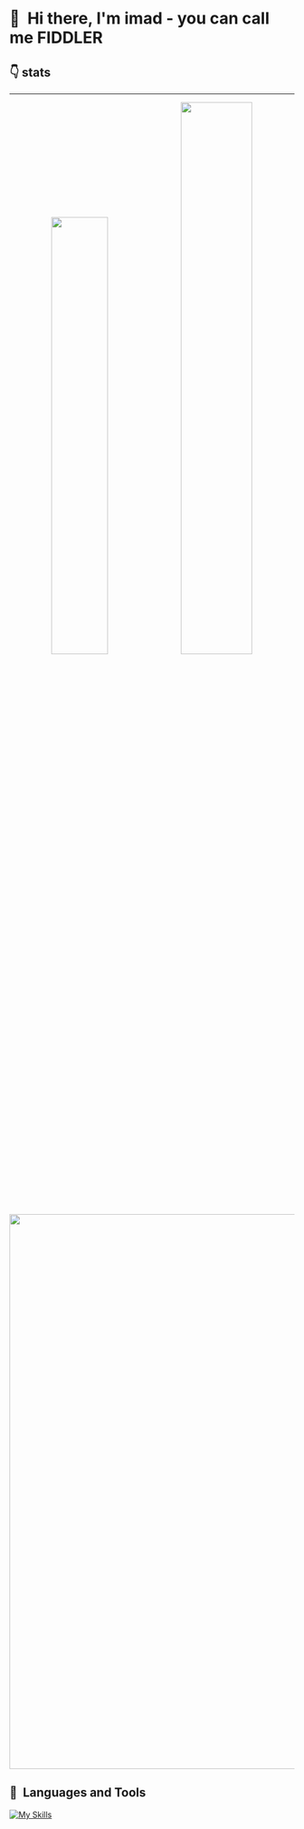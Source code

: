 # 👋 &nbsp;Hi there, I'm imad - you can call me FIDDLER

## 👇 stats

---

<p align="center">
  <img width="44.5%" src="https://awesome-github-stats.azurewebsites.net/user-stats/imahri?cardType=github&theme=dark" />
  <img width="50%" src="https://github-readme-streak-stats.herokuapp.com/?user=imahri&theme=dark" />
</p>

<p>
<img width="980" src="https://github-profile-summary-cards.vercel.app/api/cards/profile-details?username=imahri&hide_border=true&theme=dark" />
</p>

## 🧰 &nbsp;Languages and Tools
 
[![My Skills](https://skillicons.dev/icons?i=c,cpp,md,bash,vim,vscode,stackoverflow,html,css,javascript,github,git,wordpress,visualstudio,linux,php,mysql,eclipse,bootstrap,java,jquery,powershell,pr,ps,django)](https://skillicons.dev)

